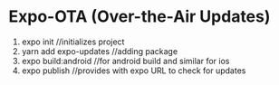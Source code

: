 # Expo-OTA (Over-the-Air Updates)

1. expo init     //initializes project
2. yarn add expo-updates     //adding package
3. expo build:android      //for android build and similar for ios
4. expo publish      //provides with expo URL to check for updates
